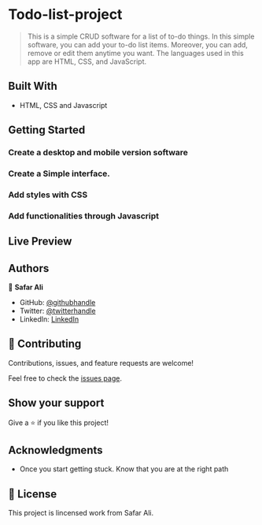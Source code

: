# Todo-list-project

> This is a simple CRUD software for a list of to-do things. In this simple software, you can add your to-do list items. Moreover, you can add, remove or edit them anytime you want. The languages used in this app are HTML, CSS, and JavaScript.


## Built With

- HTML, CSS and Javascript


## Getting Started

### Create a desktop and mobile version software

### Create a Simple interface.

### Add styles with CSS

### Add functionalities through Javascript

## Live Preview

<!-- -This site was built using [GitHub Pages](https://safar1212.github.io/Portfolio/). -->



## Authors

👤 **Safar Ali**

- GitHub: [@githubhandle](https://github.com/safar1212)
- Twitter: [@twitterhandle](https://twitter.com/safarali999)
- LinkedIn: [LinkedIn](https://linkedin.com/in/safar-ali999)

## 🤝 Contributing

Contributions, issues, and feature requests are welcome!

Feel free to check the [issues page](../../issues/).

## Show your support

Give a ⭐️ if you like this project!

## Acknowledgments


- Once you start getting stuck. Know that you are at the right path


## 📝 License

This project is lincensed work from Safar Ali.
